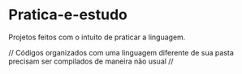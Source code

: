 # Pratica-e-estudo
Projetos feitos com o intuito de praticar a linguagem.

// Códigos organizados com uma linguagem diferente de sua pasta precisam ser compilados de maneira não usual //
